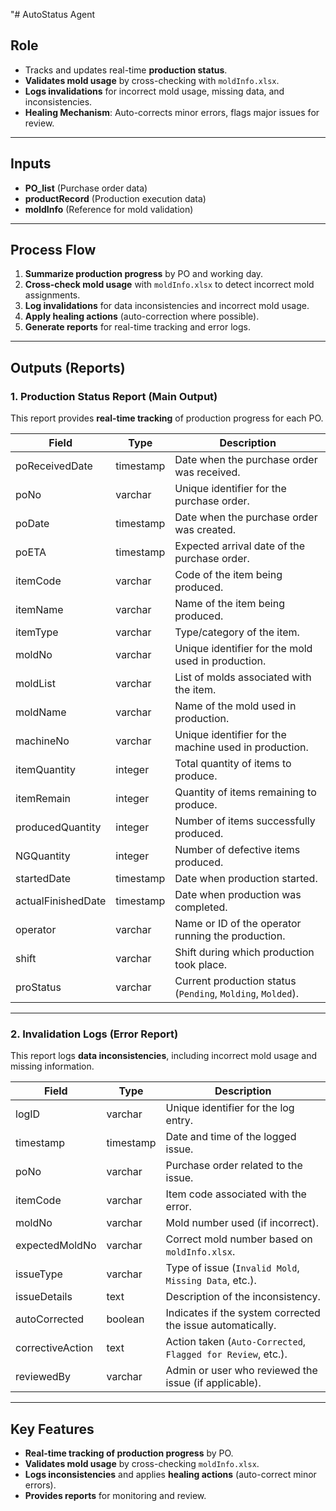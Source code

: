 "# AutoStatus Agent  

## **Role**  
- Tracks and updates real-time **production status**.  
- **Validates mold usage** by cross-checking with `moldInfo.xlsx`.  
- **Logs invalidations** for incorrect mold usage, missing data, and inconsistencies.  
- **Healing Mechanism**: Auto-corrects minor errors, flags major issues for review.  

---

## **Inputs**  
- **PO_list** (Purchase order data)  
- **productRecord** (Production execution data)  
- **moldInfo** (Reference for mold validation)  

---

## **Process Flow**  
1. **Summarize production progress** by PO and working day.  
2. **Cross-check mold usage** with `moldInfo.xlsx` to detect incorrect mold assignments.  
3. **Log invalidations** for data inconsistencies and incorrect mold usage.  
4. **Apply healing actions** (auto-correction where possible).  
5. **Generate reports** for real-time tracking and error logs.  

---

## **Outputs (Reports)**  

### **1. Production Status Report (Main Output)**  
This report provides **real-time tracking** of production progress for each PO.  

| **Field**            | **Type**    | **Description**                                           |
|----------------------|------------|-----------------------------------------------------------|
| poReceivedDate       | timestamp  | Date when the purchase order was received.               |
| poNo                | varchar    | Unique identifier for the purchase order.                |
| poDate             | timestamp  | Date when the purchase order was created.                |
| poETA               | timestamp  | Expected arrival date of the purchase order.             |
| itemCode           | varchar    | Code of the item being produced.                         |
| itemName           | varchar    | Name of the item being produced.                         |
| itemType           | varchar    | Type/category of the item.                               |
| moldNo             | varchar    | Unique identifier for the mold used in production.       |
| moldList           | varchar    | List of molds associated with the item.                  |
| moldName           | varchar    | Name of the mold used in production.                     |
| machineNo          | varchar    | Unique identifier for the machine used in production.    |
| itemQuantity       | integer    | Total quantity of items to produce.                      |
| itemRemain         | integer    | Quantity of items remaining to produce.                  |
| producedQuantity   | integer    | Number of items successfully produced.                   |
| NGQuantity         | integer    | Number of defective items produced.                      |
| startedDate        | timestamp  | Date when production started.                            |
| actualFinishedDate | timestamp  | Date when production was completed.                      |
| operator           | varchar    | Name or ID of the operator running the production.       |
| shift             | varchar    | Shift during which production took place.                |
| proStatus         | varchar    | Current production status (`Pending`, `Molding`, `Molded`). |

---

### **2. Invalidation Logs (Error Report)**  
This report logs **data inconsistencies**, including incorrect mold usage and missing information.  

| **Field**          | **Type**    | **Description**                                             |
|--------------------|------------|-------------------------------------------------------------|
| logID             | varchar    | Unique identifier for the log entry.                       |
| timestamp        | timestamp  | Date and time of the logged issue.                         |
| poNo             | varchar    | Purchase order related to the issue.                       |
| itemCode         | varchar    | Item code associated with the error.                       |
| moldNo           | varchar    | Mold number used (if incorrect).                           |
| expectedMoldNo   | varchar    | Correct mold number based on `moldInfo.xlsx`.             |
| issueType        | varchar    | Type of issue (`Invalid Mold`, `Missing Data`, etc.).     |
| issueDetails     | text       | Description of the inconsistency.                         |
| autoCorrected    | boolean    | Indicates if the system corrected the issue automatically. |
| correctiveAction | text       | Action taken (`Auto-Corrected`, `Flagged for Review`, etc.). |
| reviewedBy       | varchar    | Admin or user who reviewed the issue (if applicable).     |

---

## **Key Features**  
- **Real-time tracking of production progress** by PO.  
- **Validates mold usage** by cross-checking `moldInfo.xlsx`.  
- **Logs inconsistencies** and applies **healing actions** (auto-correct minor errors).  
- **Provides reports** for monitoring and review.  